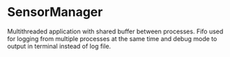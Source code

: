 # SensorManager

Multithreaded application with shared buffer between processes.
Fifo used for logging from multiple processes at the same time and debug mode to output in terminal instead of log file.
